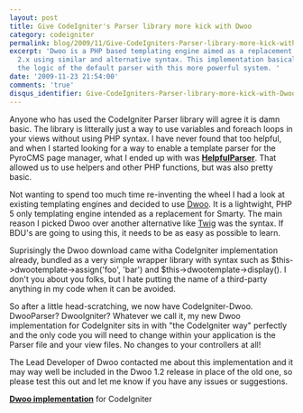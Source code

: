```yaml
---
layout: post
title: Give CodeIgniter's Parser library more kick with Dwoo
category: codeigniter
permalink: blog/2009/11/Give-CodeIgniters-Parser-library-more-kick-with-Dwoo
excerpt: 'Dwoo is a PHP based templating engine aimed as a replacement for Smarty
  2.x using similar and alternative syntax. This implementation basically overrides
  the logic of the default parser with this more powerful system. '
date: '2009-11-23 21:54:00'
comments: 'true'
disqus_identifier: Give-CodeIgniters-Parser-library-more-kick-with-Dwoo
---
```


Anyone who has used the CodeIgniter Parser library will agree it is damn basic. The library is litterally just a way to use variables and foreach loops in your views without using PHP syntax. I have never found that too helpful, and when I started looking for a way to enable a template parser for the PyroCMS page manager, what I ended up with was [**HelpfulParser**](http://github.com/philsturgeon/codeigniter-helpfulparser). That allowed us to use helpers and other PHP functions, but was also pretty basic.

Not wanting to spend too much time re-inventing the wheel I had a look at existing templating engines and decided to use [Dwoo](http://dwoo.org/ "Dwoo - A PHP5 template engine positioned as an alternative to Smarty"). It is a lightwight, PHP 5 only templating engine intended as a replacement for Smarty. The main reason I picked Dwoo over another alternative like [Twig](http://www.twig-project.org/ "Twig - The flexible, fast, and secure template language for PHP") was the syntax. If BDU's are going to using this, it needs to be as easy as possible to learn.

Suprisingly the Dwoo download came witha CodeIgniter implementation already, bundled as a very simple wrapper library with syntax such as $this->dwootemplate->assign('foo', 'bar') and $this->dwootemplate->display(). I don't you about you folks, but I hate putting the name of a third-party anything in my code when it can be avoided.

So after a little head-scratching, we now have CodeIgniter-Dwoo. DwooParser? DwooIgniter? Whatever we call it, my new Dwoo implementation for CodeIgniter sits in with "the CodeIgniter way" perfectly and the only code you will need to change within your application is the Parser file and your view files. No changes to your controllers at all!

The Lead Developer of Dwoo contacted me about this implementation and it may way well be included in the Dwoo 1.2 release in place of the old one, so please test this out and let me know if you have any issues or suggestions.

**[Dwoo implementation](/code/codeigniter-dwoo)** for CodeIgniter


